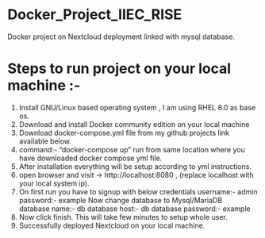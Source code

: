 # Docker_Project_IIEC_RISE
Docker project on Nextcloud deployment linked with mysql database. 

# Steps to run project on your local machine :-
 
1) Install GNU/Linux based operating system , I am using RHEL 8.0 as base os.
2) Download and install Docker community edition on your local machine
3) Download docker-compose.yml file from my github projects link available below.
4) command:- “docker-compose up” run from same location where you have downloaded docker compose yml file.
5) After installation everything will be setup according to yml instructions.
6) open browser and visit → http://localhost:8080 , (replace localhost with your local system ip).
7) On first run you have to signup with below credentials
	username:- admin
	password:- example
Now change database to Mysql/MariaDB	 
	database name:- db
	database host:- db
	database password:- example
8) Now click finish. This will take few minutes to setup whole user.
9) Successfully deployed Nextcloud on your local machine.
